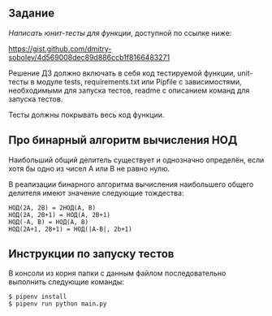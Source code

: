 ## Задание

_Написать юнит-тесты для функции_, доступной по ссылке ниже:

https://gist.github.com/dmitry-sobolev/4d569008dec89d886ccb1f8166483271

Решение ДЗ должно включать в себя код тестируемой функции, unit-тесты в модуле tests, requirements.txt или Pipfile с зависимостями, необходимыми для запуска тестов, readme с описанием команд для запуска тестов.

Тесты должны покрывать весь код функции.

## Про бинарный алгоритм вычисления НОД

Наибольший общий делитель существует и однозначно определён, если хотя бы одно из чисел A или B не равно нулю. 

В реализации бинарного алгоритма вычисления наибольшего общего делителя имеют значение следующие тождества:

```
НОД(2A, 2B) = 2НОД(A, B)
НОД(2A, 2B+1) = НОД(A, 2B+1)
НОД(-A, B) = НОД(A, B)
НОД(2A+1, 2B+1) = НОД(|A-B|, 2b+1)
```

## Инструкции по запуску тестов

В консоли из корня папки с данным файлом последовательно выполнить следующие команды:

```
$ pipenv install
$ pipenv run python main.py
```

